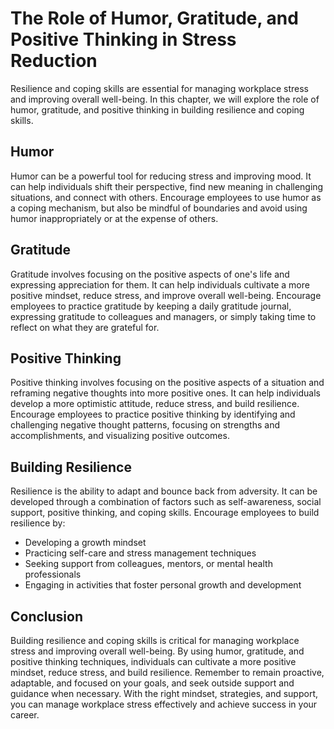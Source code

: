 # The Role of Humor, Gratitude, and Positive Thinking in Stress Reduction

Resilience and coping skills are essential for managing workplace stress and improving overall well-being. In this chapter, we will explore the role of humor, gratitude, and positive thinking in building resilience and coping skills.

Humor
-----

Humor can be a powerful tool for reducing stress and improving mood. It can help individuals shift their perspective, find new meaning in challenging situations, and connect with others. Encourage employees to use humor as a coping mechanism, but also be mindful of boundaries and avoid using humor inappropriately or at the expense of others.

Gratitude
---------

Gratitude involves focusing on the positive aspects of one's life and expressing appreciation for them. It can help individuals cultivate a more positive mindset, reduce stress, and improve overall well-being. Encourage employees to practice gratitude by keeping a daily gratitude journal, expressing gratitude to colleagues and managers, or simply taking time to reflect on what they are grateful for.

Positive Thinking
-----------------

Positive thinking involves focusing on the positive aspects of a situation and reframing negative thoughts into more positive ones. It can help individuals develop a more optimistic attitude, reduce stress, and build resilience. Encourage employees to practice positive thinking by identifying and challenging negative thought patterns, focusing on strengths and accomplishments, and visualizing positive outcomes.

Building Resilience
-------------------

Resilience is the ability to adapt and bounce back from adversity. It can be developed through a combination of factors such as self-awareness, social support, positive thinking, and coping skills. Encourage employees to build resilience by:

* Developing a growth mindset
* Practicing self-care and stress management techniques
* Seeking support from colleagues, mentors, or mental health professionals
* Engaging in activities that foster personal growth and development

Conclusion
----------

Building resilience and coping skills is critical for managing workplace stress and improving overall well-being. By using humor, gratitude, and positive thinking techniques, individuals can cultivate a more positive mindset, reduce stress, and build resilience. Remember to remain proactive, adaptable, and focused on your goals, and seek outside support and guidance when necessary. With the right mindset, strategies, and support, you can manage workplace stress effectively and achieve success in your career.
